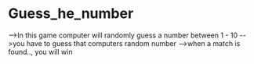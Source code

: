 # Guess_he_number
-->In this game computer will randomly guess a number between 1 - 10
-->you have to guess that computers random number
-->when a match is found.., you will win
